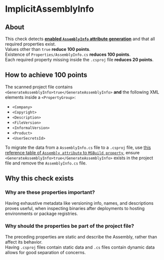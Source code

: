 <!-- !!! THIS FILE IS AUTOGENERATED - DO NOT EDIT IT MANUALLY !!! -->
<!-- !!! THIS FILE IS AUTOGENERATED - DO NOT EDIT IT MANUALLY !!! -->
<!-- !!! THIS FILE IS AUTOGENERATED - DO NOT EDIT IT MANUALLY !!! -->

# ImplicitAssemblyInfo

## About
This check detects **[enabled `AssemblyInfo` attribute generation](https://learn.microsoft.com/en-us/dotnet/core/project-sdk/msbuild-props#generateassemblyinfo)** and that all required properties exist.  
Values other than `true` **reduce 100 points**.  
Existence of `Properties/AssemblyInfo.cs` **reduces 100 points**.  
Each required property missing inside the `.csproj` file **reduces 20 points**.

## How to achieve 100 points
The scanned project file contains `<GenerateAssemblyInfo>true</GenerateAssemblyInfo>` **and** the following XML elements inside a `<PropertyGroup>`:
- `<Company>`
- `<Copyright>`
- `<Description>`
- `<FileVersion>`
- `<InformalVersion>`
- `<Product>`
- `<UserSecretsId>`

To migrate the data from a `AssemblyInfo.cs` file to a `.csproj` file, use [this reference table of `Assembly attribute` to `MSBuild property`](https://learn.microsoft.com/en-us/dotnet/core/project-sdk/msbuild-props#generateassemblyinfo), ensure `<GenerateAssemblyInfo>true</GenerateAssemblyInfo>` exists in the project file and remove the `AssemblyInfo.cs` file.

## Why this check exists
### Why are these properties important?
Having exhaustive metadata like versioning info, names, and descriptions proves useful, when inspecting binaries after deployments to hosting environments or package registries.  

### Why should the properties be part of the project file?
The preceding properties are static and describe the Assembly, rather than affect its behavior.  
Having `.csproj` files contain static data and `.cs` files contain dynamic data allows for good separation of concerns.